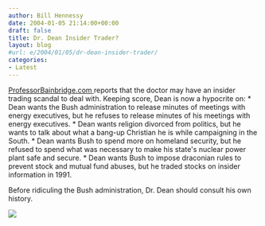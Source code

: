 ```yaml
---
author: Bill Hennessy
date: 2004-01-05 21:14:00+00:00
draft: false
title: Dr. Dean Insider Trader?
layout: blog
#url: e/2004/01/05/dr-dean-insider-trader/
categories:
- Latest
---
```


[ProfessorBainbridge.com ](https://www.professorbainbridge.com)reports that the doctor may have an insider trading scandal to deal with. Keeping score, Dean is now a hypocrite on:   * Dean wants the Bush administration to release minutes of meetings with energy executives, but he refuses to release minutes of his meetings with energy executives.   * Dean wants religion divorced from politics, but he wants to talk about what a bang-up Christian he is while campaigning in the South.   * Dean wants Bush to spend more on homeland security, but he refused to spend what was necessary to make his state's nuclear power plant safe and secure.   * Dean wants Bush to impose draconian rules to prevent stock and mutual fund abuses, but he traded stocks on insider information in 1991.

Before ridiculing the Bush administration, Dr. Dean should consult his own history.

![](https://blog.billhennessy.com/aggbug.aspx?PostID=798)

